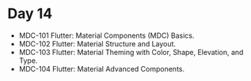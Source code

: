 # Day 14

* MDC-101 Flutter: Material Components (MDC) Basics.
* MDC-102 Flutter: Material Structure and Layout.
* MDC-103 Flutter: Material Theming with Color, Shape, Elevation, and Type.
* MDC-104 Flutter: Material Advanced Components.
